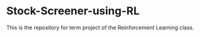 # Stock-Screener-using-RL
This is the repository for term project of the Reinforcement Learning class.
